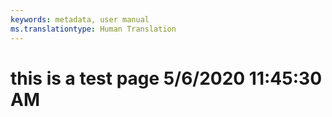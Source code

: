 ```yaml
---
keywords: metadata, user manual
ms.translationtype: Human Translation
---
```

# this is a test page 5/6/2020 11:45:30 AM